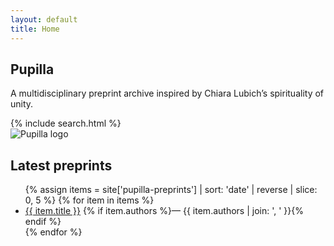 ```yaml
---
layout: default
title: Home
---
```


<section class="hero">
  <div class="hero-text">
    <h1 class="site-title">Pupilla</h1>
    <p class="site-blurb">A multidisciplinary preprint archive inspired by Chiara Lubich’s spirituality of unity.</p>
    {% include search.html %}
  </div>
  <div class="hero-media">
    <img src="{{ '/assets/images/logo.png' | relative_url }}" alt="Pupilla logo" />
  </div>
</section>

<section>
  <h2>Latest preprints</h2>
  <ul class="preprint-list">
    {% assign items = site['pupilla-preprints'] | sort: 'date' | reverse | slice: 0, 5 %}
    {% for item in items %}
      <li>
        <a href="{{ item.url | relative_url }}">{{ item.title }}</a>
        {% if item.authors %}<span class="authors">— {{ item.authors | join: ', ' }}</span>{% endif %}
      </li>
    {% endfor %}
  </ul>
</section>
